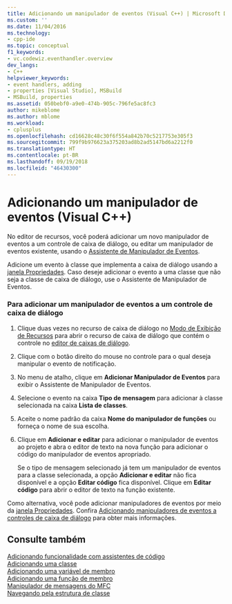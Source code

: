 ```yaml
---
title: Adicionando um manipulador de eventos (Visual C++) | Microsoft Docs
ms.custom: ''
ms.date: 11/04/2016
ms.technology:
- cpp-ide
ms.topic: conceptual
f1_keywords:
- vc.codewiz.eventhandler.overview
dev_langs:
- C++
helpviewer_keywords:
- event handlers, adding
- properties [Visual Studio], MSBuild
- MSBuild, properties
ms.assetid: 050bebf0-a9e0-474b-905c-796fe5ac8fc3
author: mikeblome
ms.author: mblome
ms.workload:
- cplusplus
ms.openlocfilehash: cd16628c48c30f6f554a842b70c5217753e305f3
ms.sourcegitcommit: 799f9b976623a375203ad8b2ad5147bd6a2212f0
ms.translationtype: HT
ms.contentlocale: pt-BR
ms.lasthandoff: 09/19/2018
ms.locfileid: "46430300"
---
```

# <a name="adding-an-event-handler-visual-c"></a>Adicionando um manipulador de eventos (Visual C++)

No editor de recursos, você poderá adicionar um novo manipulador de eventos a um controle de caixa de diálogo, ou editar um manipulador de eventos existente, usando o [Assistente de Manipulador de Eventos](../ide/event-handler-wizard.md).

Adicione um evento à classe que implementa a caixa de diálogo usando a [janela Propriedades](/visualstudio/ide/reference/properties-window). Caso deseje adicionar o evento a uma classe que não seja a classe de caixa de diálogo, use o Assistente de Manipulador de Eventos.

### <a name="to-add-an-event-handler-to-a-dialog-box-control"></a>Para adicionar um manipulador de eventos a um controle de caixa de diálogo

1. Clique duas vezes no recurso de caixa de diálogo no [Modo de Exibição de Recursos](../windows/resource-view-window.md) para abrir o recurso de caixa de diálogo que contém o controle no [editor de caixas de diálogo](../windows/dialog-editor.md).

1. Clique com o botão direito do mouse no controle para o qual deseja manipular o evento de notificação.

1. No menu de atalho, clique em **Adicionar Manipulador de Eventos** para exibir o Assistente de Manipulador de Eventos.

1. Selecione o evento na caixa **Tipo de mensagem** para adicionar à classe selecionada na caixa **Lista de classes**.

1. Aceite o nome padrão da caixa **Nome do manipulador de funções** ou forneça o nome de sua escolha.

1. Clique em **Adicionar e editar** para adicionar o manipulador de eventos ao projeto e abra o editor de texto na nova função para adicionar o código do manipulador de eventos apropriado.

   Se o tipo de mensagem selecionado já tem um manipulador de eventos para a classe selecionada, a opção **Adicionar e editar** não fica disponível e a opção **Editar código** fica disponível. Clique em **Editar código** para abrir o editor de texto na função existente.

Como alternativa, você pode adicionar manipuladores de eventos por meio da [janela Propriedades](/visualstudio/ide/reference/properties-window). Confira [Adicionando manipuladores de eventos a controles de caixa de diálogo](../windows/adding-event-handlers-for-dialog-box-controls.md) para obter mais informações.

## <a name="see-also"></a>Consulte também

[Adicionando funcionalidade com assistentes de código](../ide/adding-functionality-with-code-wizards-cpp.md)<br>
[Adicionando uma classe](../ide/adding-a-class-visual-cpp.md)<br>
[Adicionando uma variável de membro](../ide/adding-a-member-variable-visual-cpp.md)<br>
[Adicionando uma função de membro](../ide/adding-a-member-function-visual-cpp.md)<br>
[Manipulador de mensagens do MFC](../mfc/reference/adding-an-mfc-message-handler.md)<br>
[Navegando pela estrutura de classe](../ide/navigating-the-class-structure-visual-cpp.md)